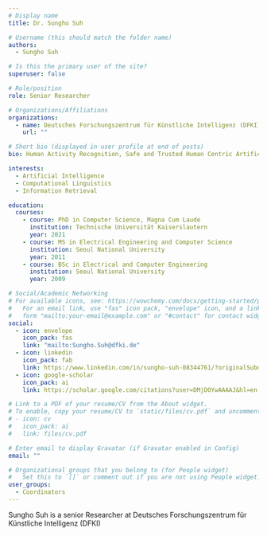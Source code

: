 ```yaml
---
# Display name
title: Dr. Sungho Suh

# Username (this should match the folder name)
authors:
  - Sungho Suh

# Is this the primary user of the site?
superuser: false

# Role/position
role: Senior Researcher

# Organizations/Affiliations
organizations:
  - name: Deutsches Forschungszentrum für Künstliche Intelligenz (DFKI)
    url: ""

# Short bio (displayed in user profile at end of posts)
bio: Human Activity Recognition, Safe and Trusted Human Centric Artificial Intelligence in Future Manufacturing Lines

interests:
  - Artificial Intelligence
  - Computational Linguistics
  - Information Retrieval

education:
  courses:
    - course: PhD in Computer Science, Magna Cum Laude
      institution: Technische Universität Kaiserslautern
      year: 2021
    - course: MS in Electrical Engineering and Computer Science
      institution: Seoul National University
      year: 2011
    - course: BSc in Electrical and Computer Engineering
      institution: Seoul National University
      year: 2009

# Social/Academic Networking
# For available icons, see: https://wowchemy.com/docs/getting-started/page-builder/#icons
#   For an email link, use "fas" icon pack, "envelope" icon, and a link in the
#   form "mailto:your-email@example.com" or "#contact" for contact widget.
social:
  - icon: envelope
    icon_pack: fas
    link: "mailto:Sungho.Suh@dfki.de"
  - icon: linkedin
    icon_pack: fab
    link: https://www.linkedin.com/in/sungho-suh-08344761/?originalSubdomain=de
  - icon: google-scholar
    icon_pack: ai
    link: https://scholar.google.com/citations?user=DMjDOYwAAAAJ&hl=en

# Link to a PDF of your resume/CV from the About widget.
# To enable, copy your resume/CV to `static/files/cv.pdf` and uncomment the lines below.
# - icon: cv
#   icon_pack: ai
#   link: files/cv.pdf

# Enter email to display Gravatar (if Gravatar enabled in Config)
email: ""

# Organizational groups that you belong to (for People widget)
#   Set this to `[]` or comment out if you are not using People widget.
user_groups:
  - Coordinators
---
```


Sungho Suh is a senior Researcher at Deutsches Forschungszentrum für Künstliche Intelligenz (DFKI)
